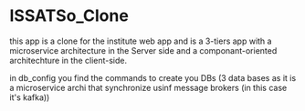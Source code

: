 # ISSATSo_Clone


this app is a clone for the institute web app and is a 3-tiers app with a microservice architecture in the Server side and a componant-oriented architechture in the client-side.

in db_config you find the commands to create you DBs (3 data bases as it is a microservice archi that synchronize usinf message brokers (in this case it's kafka))

